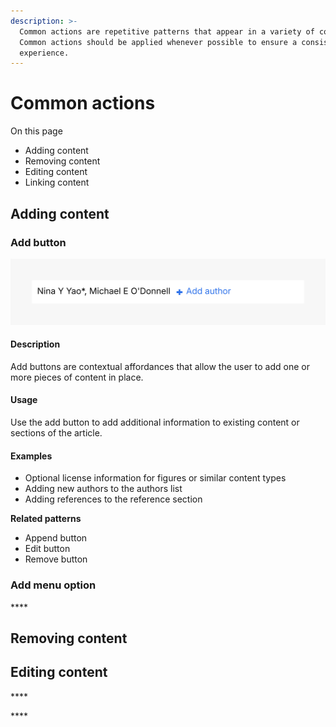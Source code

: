 ```yaml
---
description: >-
  Common actions are repetitive patterns that appear in a variety of components.
  Common actions should be applied whenever possible to ensure a consistent user
  experience.
---
```


# Common actions

On this page

* Adding content
* Removing content
* Editing content
* Linking content

## Adding content

### Add button

![](../.gitbook/assets/add-more-button%20%281%29.svg)

#### **Description**

Add buttons are contextual affordances that allow the user to add one or more pieces of content in place.

#### **Usage**

Use the add button to add additional information to existing content or sections of the article.

#### Examples

* Optional license information for figures or similar content types
* Adding new authors to the authors list
* Adding references to the reference section

**Related patterns**

* Append button
* Edit button
* Remove button

### **Add menu option**

\*\*\*\*

## **Removing content**

## **Editing content**

\*\*\*\*

\*\*\*\*

  


  


